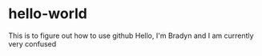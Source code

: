 # hello-world
This is to figure out how to use github
Hello, I'm Bradyn and I am currently very confused
